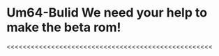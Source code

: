 # Um64-Bulid We need your help to make the beta rom!
<<<<<<<<<<<<<<<<<<<<<<<<<<<<<<<<<<<<<<<<<<<<<<<<<<<
